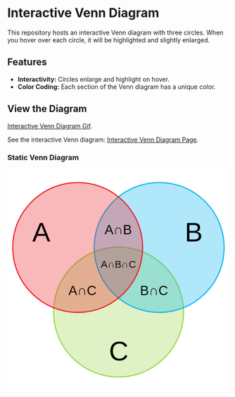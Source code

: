 # Interactive Venn Diagram

This repository hosts an interactive Venn diagram with three circles. When you hover over each circle, it will be highlighted and slightly enlarged.

## Features

- **Interactivity:** Circles enlarge and highlight on hover.
- **Color Coding:** Each section of the Venn diagram has a unique color.

## View the Diagram
[Interactive Venn Diagram Gif](https://github.com/mboffelli/venn-diagram/blob/main/interactive.gif).

See the interactive Venn diagram: [Interactive Venn Diagram Page](https://mboffelli.github.io/venn-diagram/).

### Static Venn Diagram
![Static Venn Diagram](https://github.com/mboffelli/venn-diagram/blob/main/venn-diagram-3.png)
